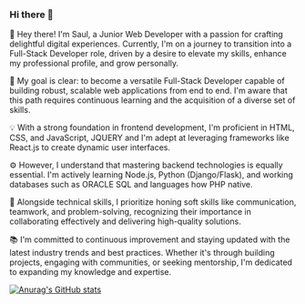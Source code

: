 ### Hi there 👋
👋 Hey there! I'm Saul, a Junior Web Developer with a passion for crafting delightful digital experiences. Currently, I'm on a journey to transition into a Full-Stack Developer role, driven by a desire to elevate my skills, enhance my professional profile, and grow personally.

🚀 My goal is clear: to become a versatile Full-Stack Developer capable of building robust, scalable web applications from end to end. I'm aware that this path requires continuous learning and the acquisition of a diverse set of skills.

💡 With a strong foundation in frontend development, I'm proficient in HTML, CSS, and JavaScript, JQUERY and I'm adept at leveraging frameworks like React.js to create dynamic user interfaces.

⚙️ However, I understand that mastering backend technologies is equally essential. I'm actively learning Node.js, Python (Django/Flask), and working databases such as ORACLE SQL and languages how PHP native.

🔧 Alongside technical skills, I prioritize honing soft skills like communication, teamwork, and problem-solving, recognizing their importance in collaborating effectively and delivering high-quality solutions.

📚 I'm committed to continuous improvement and staying updated with the latest industry trends and best practices. Whether it's through building projects, engaging with communities, or seeking mentorship, I'm dedicated to expanding my knowledge and expertise.


[![Anurag's GitHub stats](https://github-readme-stats.vercel.app/api?username=anuraghazra)](https://github.com/anuraghazra/github-readme-stats)
<!--
**pat18/pat18** is a ✨ _special_ ✨ repository because its `README.md` (this file) appears on your GitHub profile.

Here are some ideas to get you started:

- 🔭 I’m currently working on ...
- 🌱 I’m currently learning ...
- 👯 I’m looking to collaborate on ...
- 🤔 I’m looking for help with ...
- 💬 Ask me about ...
- 📫 How to reach me: ...
- 😄 Pronouns: ...
- ⚡ Fun fact: ...
-->
